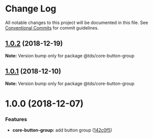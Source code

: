 # Change Log

All notable changes to this project will be documented in this file.
See [Conventional Commits](https://conventionalcommits.org) for commit guidelines.

<a name="1.0.2"></a>
## [1.0.2](https://github.com/telusdigital/tds-core/compare/@tds/core-button-group@1.0.1...@tds/core-button-group@1.0.2) (2018-12-19)




**Note:** Version bump only for package @tds/core-button-group

<a name="1.0.1"></a>
## [1.0.1](https://github.com/telusdigital/tds-core/compare/@tds/core-button-group@1.0.0...@tds/core-button-group@1.0.1) (2018-12-10)




**Note:** Version bump only for package @tds/core-button-group

<a name="1.0.0"></a>
# 1.0.0 (2018-12-07)


### Features

* **core-button-group:** add button group ([142c0f5](https://github.com/telusdigital/tds-core/commit/142c0f5))
